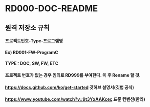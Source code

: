 # RD000-DOC-README

## 원격 저장소 규칙
#### 프로젝트번호-Type-프로그램명
#### Ex) RD001-FW-ProgramC 

#### TYPE : DOC, SW, FW, ETC
#### 프로젝트 번호가 없는 경우 임의로 RD999를 부여한다. 이 후 Rename 할 것.


#### https://docs.github.com/ko/get-started 깃허브 설명서(깃헙 공식)
#### https://www.youtube.com/watch?v=9t3YxAAKcec 표준 컨벤션(한라)
#### 
